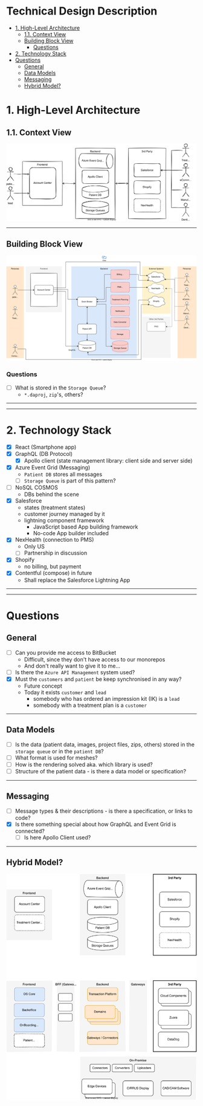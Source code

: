 # Technical Design Description <!-- omit in toc -->
- [1. High-Level Architecture](#1-high-level-architecture)
  - [1.1. Context View](#11-context-view)
  - [Building Block View](#building-block-view)
    - [Questions](#questions)
- [2. Technology Stack](#2-technology-stack)
- [Questions](#questions-1)
  - [General](#general)
  - [Data Models](#data-models)
  - [Messaging](#messaging)
  - [Hybrid Model?](#hybrid-model)


# 1. High-Level Architecture
## 1.1. Context View
![context view](../diags/byte+/context-view.drawio.svg)

--- 
## Building Block View
![context view](../diags/byte+/building-block-view.drawio.svg)

### Questions
- [ ] What is stored in the `Storage Queue`?
  - `*.daproj`, `zip`'s, others?

---
---
# 2. Technology Stack
- [x] React (Smartphone app)
- [x] GraphQL (DB Protocol)
  - [x] Apollo client (state management library: client side and server side)
- [x] Azure Event Grid (Messaging)
  - `Patient DB` stores all messages
  - [ ] `Storage Queue` is part of this pattern?
- [ ] NoSQL COSMOS
  - DBs behind the scene
- [x] Salesforce
  - states (treatment states)
  - customer journey managed by it
  - lightning component framework
    - JavaScript based App building framework
    - No-code App builder included
- [x] NexHealth (connection to PMS)
  - Only US
  - [ ] Partnership in discussion
- [x] Shopify
  - no billing, but payment
- [x] Contentful (compose) in future
  - Shall replace the Salesforce Lightning App


<!-- # 3. Architecture Components -->

---
---

# Questions
## General
- [ ] Can you provide me access to BitBucket
  - Difficult, since they don't have access to our monorepos
  - And don't really want to give it to me...
- [ ] Is there the `Azure API Management` system used?
- [x] Must the `customers` and `patient` be keep synchronised in any way?
  - Future concept
  - Today it exists `customer` and `lead`
    - somebody who has ordered an impression kit (IK) is a `lead`
    - somebody with a treatment plan is a `customer`

---

## Data Models
- [ ] Is the data (patient data, images, project files, zips, others) stored in the `storage queue` or in the `patient DB`?
- [ ] What format is used for meshes?
- [ ] How is the rendering solved aka. which library is used?
- [ ] Structure of the patient data - is there a data model or specification?

---
  
## Messaging
- [ ] Message types & their descriptions - is there a specification, or links to code?
- [x] Is there something special about how GraphQL and Event Grid is connected?
  - [ ] Is here Apollo Client used?

---

## Hybrid Model?
![Hybrid Model](../diags/byte+/cv-byte%2B.drawio.svg)